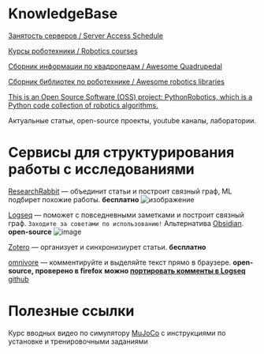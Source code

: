 # KnowledgeBase

[Занятость серверов / Server Access Schedule](https://docs.google.com/spreadsheets/d/1SBA8zB3kSqXsiFGkHdfXhm5Cove7Vb4YDCJwm8NfDrE/edit#gid=0)

[Курсы роботехники / Robotics courses](https://github.com/Developer-Y/cs-video-courses#robotics)

[Сборник информации по квадропедам / Awesome Quadrupedal](https://github.com/curieuxjy/Awesome_Quadrupedal_Robots)

[Сборник библиотек по роботехнике / Awesome robotics libraries](https://github.com/jslee02/awesome-robotics-libraries)

[This is an Open Source Software (OSS) project: PythonRobotics, which is a Python code collection of robotics algorithms.](https://atsushisakai.github.io/PythonRobotics/getting_started.html)

Актуальные статьи, open-source проекты, youtube каналы, лаборатории. 


# Сервисы для структурирования работы с исследованиями
[ResearchRabbit](https://www.researchrabbit.ai/) — объединит статьи и построит связный граф, ML подбирет похожие работы. **бесплатно**
![изображение](https://github.com/be2rlab/KnowledgeBase/assets/40656018/ac043fe0-4a4e-41ea-aa5b-b69b238324dc)

[Logseq](https://github.com/be2rlab/KnowledgeBase/wiki/Logseq) — поможет с повседневными заметками и построит связный граф. `Заходите за советами по использованию!`
Альтернатива [Obsidian](https://obsidian.md/). **open-source**
![image](https://github.com/be2rlab/KnowledgeBase/assets/65085868/ceacb202-1431-4cf4-a519-18a45b459c36)

[Zotero](https://www.zotero.org/) — организует и синхронизиурет статьи. **бесплатно**

[omnivore](https://omnivore.app) — комментируйте и выделяйте текст прямо в браузере. **open-source, проверено в firefox** **можно [портировать комменты в Logseq](https://briansunter.com/graph/#/page/omnivore-logseq-guide)** 
[github](https://github.com/omnivore-app/omnivore)

# Полезные ссылки
Курс вводных видео по симулятору [MuJoCo](https://pab47.github.io/mujoco.html) с инструкциями по установке и тренировочными заданиями

